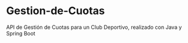 # Gestion-de-Cuotas
API de Gestión de Cuotas para un Club Deportivo, realizado con Java y Spring Boot